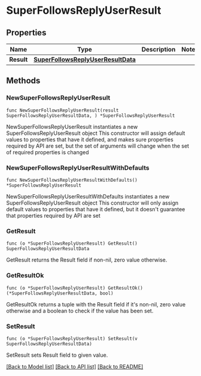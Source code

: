 # SuperFollowsReplyUserResult

## Properties

Name | Type | Description | Notes
------------ | ------------- | ------------- | -------------
**Result** | [**SuperFollowsReplyUserResultData**](SuperFollowsReplyUserResultData.md) |  | 

## Methods

### NewSuperFollowsReplyUserResult

`func NewSuperFollowsReplyUserResult(result SuperFollowsReplyUserResultData, ) *SuperFollowsReplyUserResult`

NewSuperFollowsReplyUserResult instantiates a new SuperFollowsReplyUserResult object
This constructor will assign default values to properties that have it defined,
and makes sure properties required by API are set, but the set of arguments
will change when the set of required properties is changed

### NewSuperFollowsReplyUserResultWithDefaults

`func NewSuperFollowsReplyUserResultWithDefaults() *SuperFollowsReplyUserResult`

NewSuperFollowsReplyUserResultWithDefaults instantiates a new SuperFollowsReplyUserResult object
This constructor will only assign default values to properties that have it defined,
but it doesn't guarantee that properties required by API are set

### GetResult

`func (o *SuperFollowsReplyUserResult) GetResult() SuperFollowsReplyUserResultData`

GetResult returns the Result field if non-nil, zero value otherwise.

### GetResultOk

`func (o *SuperFollowsReplyUserResult) GetResultOk() (*SuperFollowsReplyUserResultData, bool)`

GetResultOk returns a tuple with the Result field if it's non-nil, zero value otherwise
and a boolean to check if the value has been set.

### SetResult

`func (o *SuperFollowsReplyUserResult) SetResult(v SuperFollowsReplyUserResultData)`

SetResult sets Result field to given value.



[[Back to Model list]](../README.md#documentation-for-models) [[Back to API list]](../README.md#documentation-for-api-endpoints) [[Back to README]](../README.md)


